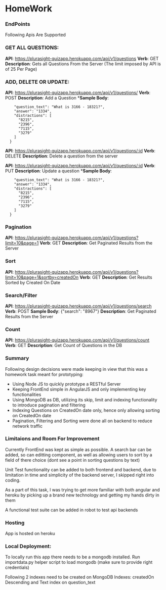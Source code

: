 # HomeWork

### EndPoints
Following Apis Are Supported


### GET ALL QUESTIONS:
**API**: https://plurasight-quizapp.herokuapp.com/api/v1/questions
**Verb**: GET
**Description**: Gets all Questions From the Server (The limit imposed by API is of 25 Per Page)

### ADD, DELETE OR UPDATE:
**API**: https://plurasight-quizapp.herokuapp.com/api/v1/questions/
**Verb**: POST
**Description**: Add a Question
***Sample Body**:
~~~~{
    "question_text": "What is 3166 - 18321?",
    "answer": "1334",
    "distractions": [
      "8215",
      "2396",
      "7115",
      "3279"
    ]
  } 
  ~~~~
**API**: https://plurasight-quizapp.herokuapp.com/api/v1/questions/:id
**Verb**: DELETE
**Description**: Delete a question from the server

**API**: https://plurasight-quizapp.herokuapp.com/api/v1/questions/:id
**Verb**: PUT
**Description**: Update a question
***Sample Body**:
~~~~{
    "question_text": "What is 3166 - 18321?",
    "answer": "1334",
    "distractions": [
      "8215",
      "2396",
      "7115",
      "3279"
    ]
  } 
  ~~~~


### Pagination
**API**: https://plurasight-quizapp.herokuapp.com/api/v1/questions?limit=10&page=1
**Verb**: GET
**Description**: Get Paginated Results from the Server

### Sort
**API**: https://plurasight-quizapp.herokuapp.com/api/v1/questions?limit=10&page=1&sortby=createdOn
**Verb**: GET
**Description**: Get Results Sorted by Created On Date

### Search/Filter
**API**: https://plurasight-quizapp.herokuapp.com/api/v1/questions/search
**Verb**: POST
**Sample Body**: {"search": "8967"}
**Description**: Get Paginated Results from the Server

### Count
**API**: https://plurasight-quizapp.herokuapp.com/api/v1/questions/count
**Verb**: GET
**Description**: Get Count of Questions in the DB


### Summary
Following design decisions were made keeping in view that this was a homework task meant for prototyping:

  - Using Node JS to quickly prototype a RESTful Server 
  - Keeping FrontEnd simple in AngularJS and only implementing key functionalities
  - Using MongoDB as DB, utilizing its skip, limit and indexing functionality to introduce pagination and filtering
  - Indexing Questions on CreatedOn date only, hence only allowing sorting on CreatedOn date
  - Pagination, Filtering and Sorting were done all on backend to reduce network traffic


### Limitaions and Room For Improvement

Currently FrontEnd was kept as simple as possible. A search bar can be added, so can editting component, as well as allowing users to sort by a field of there choice (dont see a point in sorting questions by text)

Unit Test functionality can be added to both frontend and backend, due to limitation in time and simplicity of the backend server, I skipped right into coding.

As a part of this task, I was trying to get more familiar with both angular and heroku by picking up a brand new technology and getting my hands dirty in them

A functional test suite can be added in robot to test api backends

### Hosting
App is hosted on heroku

### Local Deployment:

To locally run this app there needs to be a mongodb installed.
Run importdata.py helper script to load mongodb (make sure to provide right credentials)

Following 2 indexes need to be created on MongoDB
Indexes: createdOn Descending and Text index on question_text




